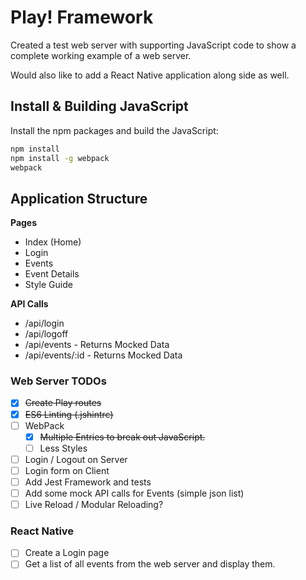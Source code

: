 # Play! Framework

Created a test web server with supporting JavaScript code to show a complete working example of a web server.

Would also like to add a React Native application along side as well.

## Install & Building JavaScript

Install the npm packages and build the JavaScript:
```bash
npm install
npm install -g webpack
webpack
```


## Application Structure

**Pages**
* Index (Home)
* Login
* Events
* Event Details
* Style Guide

**API Calls**
* /api/login
* /api/logoff
* /api/events - Returns Mocked Data
* /api/events/:id - Returns Mocked Data



### Web Server TODOs
* [x] ~~Create Play routes~~
* [x] ~~ES6 Linting (.jshintrc)~~
* [ ] WebPack
    * [x] ~~Multiple Entries to break out JavaScript.~~
    * [ ] Less Styles
* [ ] Login / Logout on Server
* [ ] Login form on Client
* [ ] Add Jest Framework and tests
* [ ] Add some mock API calls for Events (simple json list)
* [ ] Live Reload / Modular Reloading?

### React Native
* [ ] Create a Login page
* [ ] Get a list of all events from the web server and display them.
